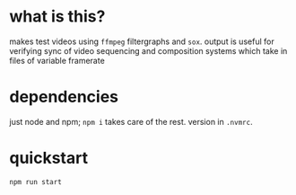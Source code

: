 # what is this?
makes test videos using `ffmpeg` filtergraphs and `sox`. output is useful for verifying sync of video sequencing and composition systems which take in files of variable framerate

# dependencies
just node and npm; `npm i` takes care of the rest. version in `.nvmrc`.

# quickstart
`npm run start`
